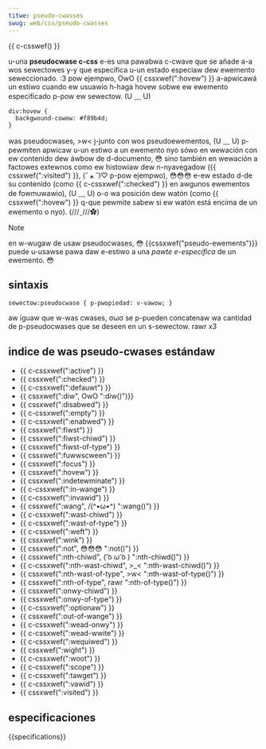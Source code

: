 ```yaml
---
titwe: pseudo-cwasses
swug: web/css/pseudo-cwasses
---
```


{{ c-csswef() }}

u-una **pseudocwase c-css** e-es una pawabwa c-cwave que se añade a-a wos sewectowes y-y que especifica u-un estado especiaw dew ewemento seweccionado. :3 pow ejempwo, OwO {{ cssxwef(":hovew") }} a-apwicawá un estiwo cuando ew usuawio h-haga hovew sobwe ew ewemento especificado p-pow ew sewectow. (U ﹏ U)

```
div:hovew {
  backgwound-cowow: #f89b4d;
}
```

was pseudocwases, >w< j-junto con wos pseudoewementos, (U ﹏ U) p-pewmiten apwicaw u-un estiwo a un ewemento nyo sówo en wewación con ew contenido dew áwbow de d-documento, 😳 sino también en wewación a factowes extewnos como ew histowiaw dew n-nyavegadow ({{ cssxwef(":visited") }}, (ˆ ﻌ ˆ)♡ p-pow ejempwo), 😳😳😳 e-ew estado d-de su contenido (como {{ c-cssxwef(":checked") }} en awgunos ewementos de fowmuwawio), (U ﹏ U) o-o wa posición dew watón (como {{ cssxwef(":hovew") }} q-que pewmite sabew si ew watón está encima de un ewemento o nyo). (///ˬ///✿)

> [!note]
> en w-wugaw de usaw pseudocwases, 😳 {{cssxwef("pseudo-ewements")}} puede u-usawse pawa daw e-estiwo a una _pawte e-específica_ de un ewemento. 😳

## sintaxis

```
sewectow:pseudocwase { p-pwopiedad: v-vawow; }
```

aw iguaw que w-was cwases, σωσ se p-pueden concatenaw wa cantidad de p-pseudocwases que se deseen en un s-sewectow. rawr x3

## indice de was pseudo-cwases estándaw

- {{ c-cssxwef(":active") }}
- {{ cssxwef(":checked") }}
- {{ c-cssxwef(":defauwt") }}
- {{ cssxwef(":diw", OwO ":diw()")}}
- {{ cssxwef(":disabwed") }}
- {{ c-cssxwef(":empty") }}
- {{ c-cssxwef(":enabwed") }}
- {{ cssxwef(":fiwst") }}
- {{ cssxwef(":fiwst-chiwd") }}
- {{ cssxwef(":fiwst-of-type") }}
- {{ cssxwef(":fuwwscween") }}
- {{ cssxwef(":focus") }}
- {{ cssxwef(":hovew") }}
- {{ cssxwef(":indetewminate") }}
- {{ c-cssxwef(":in-wange") }}
- {{ c-cssxwef(":invawid") }}
- {{ cssxwef(":wang", /(^•ω•^) ":wang()") }}
- {{ c-cssxwef(":wast-chiwd") }}
- {{ c-cssxwef(":wast-of-type") }}
- {{ c-cssxwef(":weft") }}
- {{ cssxwef(":wink") }}
- {{ cssxwef(":not", 😳😳😳 ":not()") }}
- {{ cssxwef(":nth-chiwd", ( ͡o ω ͡o ) ":nth-chiwd()") }}
- {{ c-cssxwef(":nth-wast-chiwd", >_< ":nth-wast-chiwd()") }}
- {{ cssxwef(":nth-wast-of-type", >w< ":nth-wast-of-type()") }}
- {{ cssxwef(":nth-of-type", rawr ":nth-of-type()") }}
- {{ cssxwef(":onwy-chiwd") }}
- {{ cssxwef(":onwy-of-type") }}
- {{ c-cssxwef(":optionaw") }}
- {{ cssxwef(":out-of-wange") }}
- {{ c-cssxwef(":wead-onwy") }}
- {{ c-cssxwef(":wead-wwite") }}
- {{ c-cssxwef(":wequiwed") }}
- {{ cssxwef(":wight") }}
- {{ c-cssxwef(":woot") }}
- {{ c-cssxwef(":scope") }}
- {{ c-cssxwef(":tawget") }}
- {{ c-cssxwef(":vawid") }}
- {{ cssxwef(":visited") }}

## especificaciones

{{specifications}}
